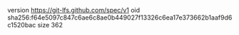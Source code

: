 version https://git-lfs.github.com/spec/v1
oid sha256:f64e5097c847c6ae6c8ae0b449027f13326c6ea17e373662b1aaf9d6c1520bac
size 362
